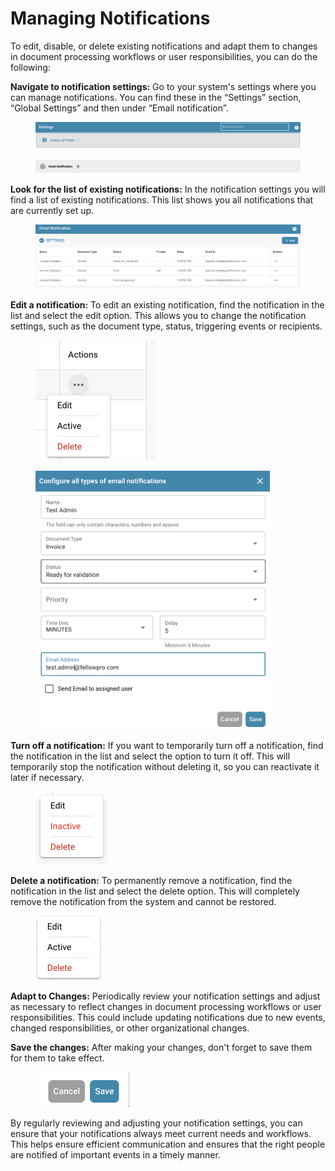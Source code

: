 # Managing Notifications

To edit, disable, or delete existing notifications and adapt them to changes in document processing workflows or user responsibilities, you can do the following:

**Navigate to notification settings:** Go to your system's settings where you can manage notifications. You can find these in the “Settings” section, “Global Settings” and then under “Email notification”.

<figure><img src="../../../../.gitbook/assets/image (5) (1) (1) (1) (1) (1) (1).png" alt=""><figcaption></figcaption></figure>

<figure><img src="../../../../.gitbook/assets/image (6) (1) (1) (1) (1) (1) (1) (1).png" alt=""><figcaption></figcaption></figure>

**Look for the list of existing notifications:** In the notification settings you will find a list of existing notifications. This list shows you all notifications that are currently set up.

<figure><img src="../../../../.gitbook/assets/image (6) (1) (1) (1) (1) (1) (1).png" alt=""><figcaption></figcaption></figure>

**Edit a notification:** To edit an existing notification, find the notification in the list and select the edit option. This allows you to change the notification settings, such as the document type, status, triggering events or recipients.

<figure><img src="../../../../.gitbook/assets/image (1) (1) (1) (1) (1) (1) (1) (1) (1) (1) (1) (1) (1) (1) (1) (1) (1).png" alt="" width="192"><figcaption></figcaption></figure>

<figure><img src="../../../../.gitbook/assets/image (2) (1) (1) (1) (1) (1) (1) (1) (1).png" alt="" width="375"><figcaption></figcaption></figure>

**Turn off a notification:** If you want to temporarily turn off a notification, find the notification in the list and select the option to turn it off. This will temporarily stop the notification without deleting it, so you can reactivate it later if necessary.

<figure><img src="../../../../.gitbook/assets/image (3) (1) (1) (1) (1) (1) (1) (1).png" alt="" width="116"><figcaption></figcaption></figure>

**Delete a notification:** To permanently remove a notification, find the notification in the list and select the delete option. This will completely remove the notification from the system and cannot be restored.

<figure><img src="../../../../.gitbook/assets/image (4) (1) (1) (1) (1) (1) (1) (1).png" alt="" width="106"><figcaption></figcaption></figure>

**Adapt to Changes:** Periodically review your notification settings and adjust as necessary to reflect changes in document processing workflows or user responsibilities. This could include updating notifications due to new events, changed responsibilities, or other organizational changes.

**Save the changes:** After making your changes, don't forget to save them for them to take effect.

<figure><img src="../../../../.gitbook/assets/image (7) (1) (1) (1) (1).png" alt="" width="150"><figcaption></figcaption></figure>

By regularly reviewing and adjusting your notification settings, you can ensure that your notifications always meet current needs and workflows. This helps ensure efficient communication and ensures that the right people are notified of important events in a timely manner.
